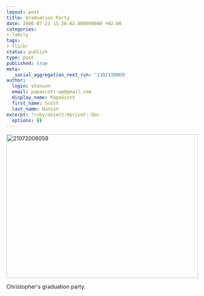 ```yaml
---
layout: post
title: Graduation Party
date: 2006-07-21 15:26:02.000000000 +02:00
categories:
- family
tags:
- flickr
status: publish
type: post
published: true
meta:
  _social_aggregation_next_run: '1392139069'
author:
  login: shanson
  email: papascott-wp@gmail.com
  display_name: PapaScott
  first_name: Scott
  last_name: Hanson
excerpt: !ruby/object:Hpricot::Doc
  options: {}
---
```

<p><a href="http://www.flickr.com/photos/papascott/194638931/" title="Photo Sharing"><img src="https://static.flickr.com/61/194638931_74b770e16e.jpg" width="500" height="375" alt="21072006059" /></a></p>
<p>Christopher's graduation party.</p>
